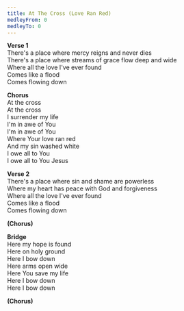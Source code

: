 ```yaml
---
title: At The Cross (Love Ran Red)
medleyFrom: 0
medleyTo: 0
---
```


**Verse 1**  
There's a place where mercy reigns and never dies  
There's a place where streams of grace flow deep and wide  
Where all the love I've ever found  
Comes like a flood  
Comes flowing down  
  
**Chorus**  
At the cross  
At the cross  
I surrender my life  
I'm in awe of You  
I'm in awe of You  
Where Your love ran red  
And my sin washed white  
I owe all to You  
I owe all to You Jesus  
  
**Verse 2**  
There's a place where sin and shame are powerless  
Where my heart has peace with God and forgiveness  
Where all the love I've ever found  
Comes like a flood  
Comes flowing down  
  
**(Chorus)**  
  
**Bridge**  
Here my hope is found  
Here on holy ground  
Here I bow down  
Here arms open wide  
Here You save my life  
Here I bow down  
Here I bow down  
  
**(Chorus)**  
